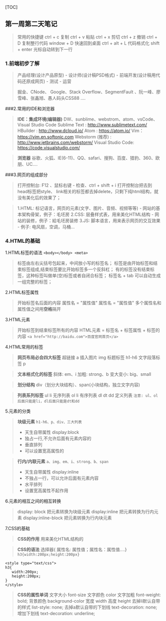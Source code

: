 [TOC]
## 第一周第二天笔记
> 常用的快捷键
>ctrl + c 复制
>ctrl + v 粘贴
>ctrl + x 剪切
>ctrl + z 撤销
>ctrl + D 复制整行代码
> window + D 快速回到桌面
> ctrl + alt + L  代码格式化
> shift + enter 光标自动转到下一行

### 1.前端初步了解
> 产品经理(设计产品原型)  -   设计师(设计稿PSD格式) - 前端开发(设计稿用代码还原成网页) - 测试 - 运营
> 
> 掘金、CNode、 Google、Stack Overflow、SegmentFault 、阮一峰、廖雪峰、张鑫旭、愚人码头CSS88 ....

###2.常用的IDE和浏览器
> **IDE：集成环境(编辑器)** 
> DW、sunblime、webstrom、atom、vsCode、Visual Studio Code
Sublime Text : http://www.sublimetext.com/
HBuilder : http://www.dcloud.io/
Atom : https://atom.io/
Vim：https://vim.en.softonic.com
Webstorm (推荐) : http://www.jetbrains.com/webstorm/
Visual Studio Code: https://code.visualstudio.com/

> **浏览器**
> 谷歌、火狐、IE(6-11)、QQ、safari、搜狗、百度、猎豹、360、欧朋、UC....


###3.网页的组成部分
> 打开控制台:  F12 、鼠标右键 - 检查、ctrl + shift + i 
> 打开控制台把去到head标签把style、 link相关的标签都去掉delete，只剩下纯html结构，就没有美化后的效果了；

> 1.HTML: 标记语言，网页的元素(文字、图片、音频、视频等等)  -  网站的基本架构骨架，例子：毛坯房
> 2.CSS: 层叠样式表，用来美化HTML结构 - 网站的装修，例子：給毛坯房装修
> 3.JS: 脚本语言，用来表示网页的交互效果 - 例子: 电风扇，空调，马桶...

### 4.HTML的基础
1.HTML标签的语法 `<body></body> <meta>` 
> 标签由左右尖括号包起来，中间放小写的标签名；
> 标签是由开始标签和结束标签组成,结束标签要比开始标签多一个反斜杠；
> 有的标签没有结束标签，这种标签叫做单(空)标签或者自闭合标签；
> 标签名 + tab  可以自动生成一组完整的标签；

2.HTML标签属性
> 开始标签名后面的内容
>属性名 = "属性值"    属性名 = "属性值"
> 多个属性名和属性值之间用**空格**隔开

3.HTML元素
> 开始标签到结束标签所有的内容
> HTML元素 = 标签名 + 标签属性 + 标签的内容
> `<a href="http://baidu.com">百度官网首页</a>`

4.HTML常用的标签
> **网页布局必会四大标签**
> 超链接 a
> 插入图片 img
> 标题标签 h1-h6
> 文字段落标签 p

> **文本格式化的标签**
>斜体:  em、i
>加粗: strong、b
>变大变小: big、small

>**划分结构**
>div（划分大块结构）、span(小块结构，独立文字内容)

>**列表系列标签**
>ul li  无序列表
>ol li  有序列表
>dl dt dd 定义列表
`注意: ul、ol后面只能是li，dl后面只能是dt和dd`

5.元素的分类
>**块级元素** `h1-h6、p、div、三大列表`
>- 天生自带属性 display:block
>-  独占一行,不允许后面有元素内容的
> - 垂直排列
> - 可以设置宽高属性的

>**行内/内联元素** `a、img、em、i、strong、b、span`
>- 天生自带属性 display:inline
> - 不独占一行，可以允许后面有元素内容
> - 水平排列
> - 设置宽高属性不起作用

6.元素的相互之间的相互转换
> display: block 把元素转换为块级元素
> display:inline 把元素转换为行内元素
> display:inline-block 把元素转换为行内块元素

7.CSS的基础
> **CSS的作用**
> 用来美化HTML结构的

> **CSS的语法**
> 选择器{ 属性名:  属性值；属性名：属性值....}
> `h3{width:200px;height:200px}`
```
<style type="text/css">
h3{
   width:200px;
   height:200px;
}
</style>
```
> **CSS的属性单词**
> 文字大小  font-size 
> 文字颜色  color
> 文字加粗  font-weight: bold;
> 背景颜色  background-color
> 宽度   width
> 高度   height
> 去掉li默认自带的样式 list-style: none;
> 去掉a默认自带的下划线  text-decoration: none;
> 增加下划线  text-decoration: underline;
